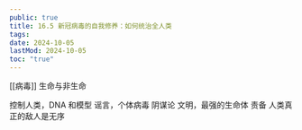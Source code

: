 ```yaml
---
public: true
title: 16.5 新冠病毒的自我修养：如何统治全人类
tags:
date: 2024-10-05
lastMod: 2024-10-05
toc: "true"
---
```



[[病毒]] 生命与非生命

控制人类，DNA 和模型
谣言，个体病毒
阴谋论
文明，最强的生命体
责备
人类真正的敌人是无序
